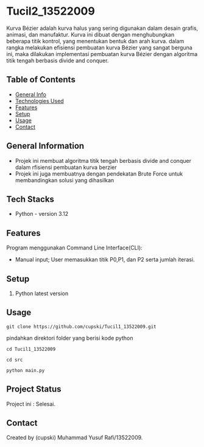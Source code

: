 #  Tucil2_13522009
Kurva Bézier adalah kurva halus yang sering digunakan dalam desain grafis, animasi, dan manufaktur. Kurva ini dibuat dengan menghubungkan beberapa titik kontrol, yang menentukan bentuk dan arah kurva. dalam rangka melakukan efisiensi pembuatan kurva Bézier yang sangat berguna ini, maka dilakukan implementasi pembuatan kurva Bézier dengan algoritma titik tengah berbasis divide and conquer.
## Table of Contents
* [General Info](#general-information)
* [Technologies Used](#technologies-used)
* [Features](#features)
* [Setup](#setup)
* [Usage](#usage)
* [Contact](#contact)
<!-- * [License](#license) -->


## General Information
- Projek ini membuat algoritma titik tengah berbasis divide and conquer dalam rfisiensi pembuatan kurva berzier
- Projek ini juga membuatnya dengan pendekatan Brute Force untuk membandingkan solusi yang dihasilkan
<!-- You don't have to answer all the questions - just the ones relevant to your project. -->


## Tech Stacks
- Python - version 3.12


## Features
Program menggunakan Command Line Interface(CLI):
- Manual input; User memasukkan titik P0,P1, dan P2 serta jumlah iterasi.


## Setup
1. Python latest version


## Usage
```shell
git clone https://github.com/cupski/Tucil1_13522009.git
```
pindahkan direktori folder yang berisi kode python
```shell
cd Tucil1_13522009
```
```shell
cd src
```
```shell
python main.py
```

## Project Status
Project ini : Selesai.



## Contact
Created by (cupski) Muhammad Yusuf Rafi/13522009.


<!-- Optional -->
<!-- ## License -->
<!-- This project is open source and available under the [... License](). -->

<!-- You don't have to include all sections - just the one's relevant to your project -->
